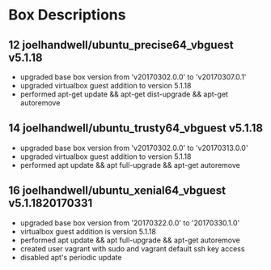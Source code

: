 # Box Descriptions

## 12 joelhandwell/ubuntu_precise64_vbguest v5.1.18
* upgraded base box version from 'v20170302.0.0' to 'v20170307.0.1'
* upgraded virtualbox guest addition to version 5.1.18
* performed apt-get update && apt-get dist-upgrade && apt-get autoremove

## 14 joelhandwell/ubuntu_trusty64_vbguest v5.1.18
* upgraded base box version from 'v20170302.0.0' to 'v20170313.0.0'
* upgraded virtualbox guest addition to version 5.1.18
* performed apt update && apt full-upgrade && apt-get autoremove

## 16 joelhandwell/ubuntu_xenial64_vbguest  v5.1.1820170331
* upgraded base box version from '20170322.0.0' to '20170330.1.0'
* virtualbox guest addition is version 5.1.18
* performed apt update && apt full-upgrade && apt-get autoremove
* created user vagrant with sudo and vagrant default ssh key access
* disabled apt's periodic update
